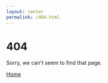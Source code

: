 ```yaml
---
layout: center
permalink: /404.html
---
```


# 404

Sorry, we can't seem to find that page.

<div class="mt3">
  <a href="{{ site.baseurl }}/" class="button button-blue button-big">Home</a>
</div>

